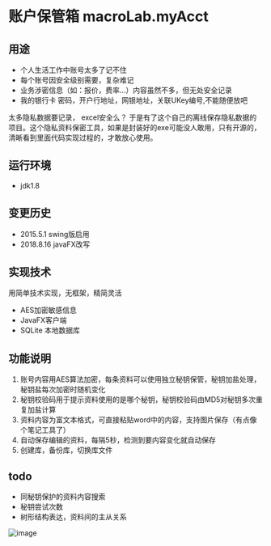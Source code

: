 # 账户保管箱 macroLab.myAcct 

## 用途
- 个人生活工作中账号太多了记不住
- 每个账号因安全级别需要，复杂难记
- 业务涉密信息（如：报价，费率...）内容虽然不多，但无处安全记录
- 我的银行卡 密码，开户行地址，网银地址，关联UKey编号,不能随便放吧

太多隐私数据要记录， excel安全么？
于是有了这个自己的离线保存隐私数据的项目。这个隐私资料保密工具，如果是封装好的exe可能没人敢用，只有开源的，清晰看到里面代码实现过程的，才敢放心使用。

## 运行环境
- jdk1.8 

## 变更历史
 * 2015.5.1 swing版启用
 * 2018.8.16 javaFX改写

## 实现技术
 用简单技术实现，无框架，精简灵活
 - AES加密敏感信息
 - JavaFX客户端
 - SQLite 本地数据库

## 功能说明
1. 账号内容用AES算法加密，每条资料可以使用独立秘钥保管，秘钥加盐处理，秘钥盐每次加密时随机变化
2. 秘钥校验码用于提示资料使用的是哪个秘钥，秘钥校验码由MD5对秘钥多次重复加盐计算
3. 资料内容为富文本格式，可直接粘贴word中的内容，支持图片保存（有点像个笔记工具了）
4. 自动保存编辑的资料，每隔5秒，检测到要内容变化就自动保存
5. 创建库，备份库，切换库文件

## todo
- 同秘钥保护的资料内容搜索
- 秘钥尝试次数
- 树形结构表达，资料间的主从关系

![image](https://gitee.com/hzhlu/myAcct/blob/master/doc/mainFrame1.png)